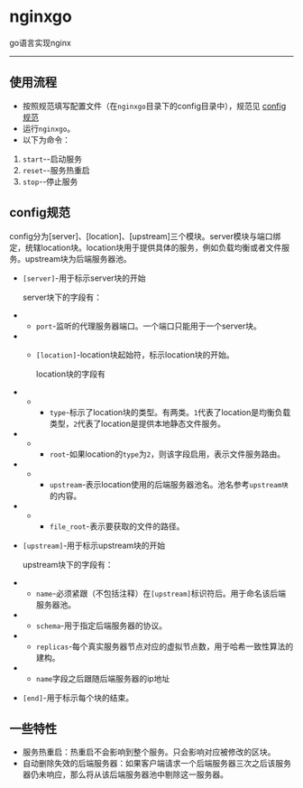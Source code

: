 # nginxgo
 go语言实现nginx

---
## 使用流程
- 按照规范填写配置文件（在`nginxgo`目录下的config目录中），规范见 [config规范](#config规范)
- 运行`nginxgo`。
- 以下为命令：
1. `start`--启动服务
2. `reset`--服务热重启
3. `stop`--停止服务

## config规范
config分为[server]、[location]、[upstream]三个模块。server模块与端口绑定，统辖location块。location块用于提供具体的服务，例如负载均衡或者文件服务。upstream块为后端服务器池。

- `[server]`-用于标示server块的开始

    server块下的字段有：
- - `port`-监听的代理服务器端口。一个端口只能用于一个server块。
- - `[location]`-location块起始符，标示location块的开始。

    location块的字段有
- - - `type`-标示了location块的类型。有两类。`1`代表了location是均衡负载类型，`2`代表了location是提供本地静态文件服务。
- - - `root`-如果location的`type`为`2`，则该字段启用，表示文件服务路由。
- - - `upstream`-表示location使用的后端服务器池名。池名参考`upstream块`的内容。
- - - `file_root`-表示要获取的文件的路径。

- `[upstream]`-用于标示upstream块的开始

  upstream块下的字段有：
- - `name`-必须紧跟（不包括注释）在`[upstream]`标识符后。用于命名该后端服务器池。
- - `schema`-用于指定后端服务器的协议。
- -  `replicas`-每个真实服务器节点对应的虚拟节点数，用于哈希一致性算法的建构。
- - `name`字段之后跟随后端服务器的ip地址

- `[end]`-用于标示每个块的结束。

## 一些特性
- 服务热重启：热重启不会影响到整个服务。只会影响对应被修改的区块。
- 自动删除失效的后端服务器：如果客户端请求一个后端服务器三次之后该服务器仍未响应，那么将从该后端服务器池中剔除这一服务器。
